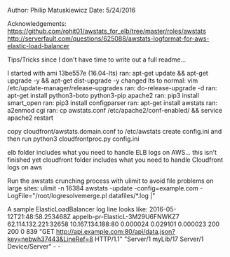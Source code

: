 Author: Philip Matuskiewicz
Date: 5/24/2016

Acknowledgements:
https://github.com/rohit01/awstats_for_elb/tree/master/roles/awstats
http://serverfault.com/questions/625088/awstats-logformat-for-aws-elastic-load-balancer

Tips/Tricks since I don't have time to write out a full readme...

I started with ami 13be557e (16.04-lts)
ran: apt-get update && apt-get upgrade -y && apt-get dist-upgrade -y
changed lts to normal: vim /etc/update-manager/release-upgrades
ran: do-release-upgrade -d
ran: apt-get install python3-boto python3-pip apache2
ran: pip3 install smart_open
ran: pip3 install configparser
ran: apt-get install awstats
ran: a2enmod cgi
ran: cp awstats.conf /etc/apache2/conf-enabled/ && service apache2 restart

copy cloudfront/awstats.domain.conf to /etc/awstats
create config.ini and then run python3 cloudfrontproc.py config.ini

elb folder includes what you need to handle ELB logs on AWS... this isn't finished yet
cloudfront folder includes what you need to handle Cloudfront logs on aws

Run the awstats crunching process with ulimit to avoid file problems on large sites:
ulimit -n 16384
awstats -update -config=example.com -LogFile="/root/logresolvemerge.pl datafiles/*.log |"

A sample ElasticLoadBalancer log line looks like:
2016-05-12T21:48:58.253468Z appelb-pr-ElasticL-3M29U6FNWKZ7 62.114.132.221:32658 10.167.134.188:80 0.000024 0.029101 0.000023 200 200 0 839 "GET http://api.example.com:80/api/data.json?key=nebwh37443&LineRef=8 HTTP/1.1" "Server/1 myLib/17 Server/1 Device/Server" - -

